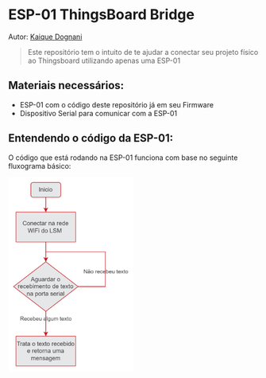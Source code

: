# ESP-01 ThingsBoard Bridge

Autor: [Kaique Dognani](https://github.com/kaiqued1)

> Este repositório tem o intuito de te ajudar a conectar seu projeto físico ao Thingsboard utilizando apenas uma ESP-01

## Materiais necessários:
- ESP-01 com o código deste repositório já em seu Firmware
- Dispositivo Serial para comunicar com a ESP-01

## Entendendo o código da ESP-01:

O código que está rodando na ESP-01 funciona com base no seguinte fluxograma básico:

<img src="Images/fluxograma_basico.png" width=50% height=50%>




